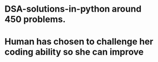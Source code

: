 # DSA-solutions-in-python around 450 problems.
# Human has chosen to challenge her coding ability so she can improve 
